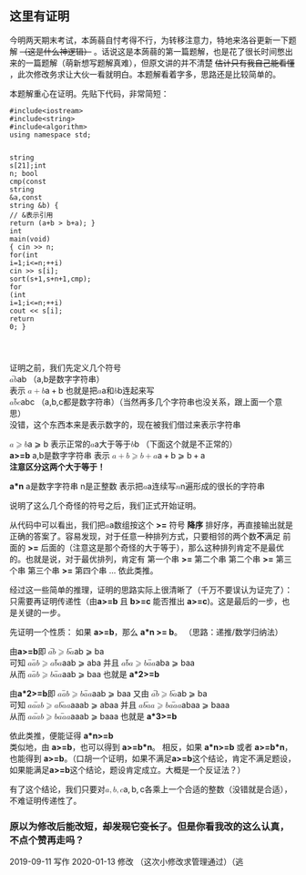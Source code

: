 <h2>这里有证明</h2>
<p>今明两天期末考试，本蒟蒻自忖考得不行，为转移注意力，特地来洛谷更新一下题解 <s>（这是什么神逻辑）</s> 。话说这是本蒟蒻的第一篇题解，也是花了很长时间憋出来的一篇题解（萌新想写题解真难），但原文讲的并不清楚 <s>估计只有我自己能看懂</s> ，此次修改务求让大伙一看就明白。本题解看着字多，思路还是比较简单的。</p>
<p>本题解重心在证明。先贴下代码，非常简短：</p>
<pre><code class="language-cpp" data-rendered-lang="cpp"><span class="hljs-meta">#<span class="hljs-meta-keyword">include</span><span class="hljs-meta-string">&lt;iostream&gt;</span></span>
<span class="hljs-meta">#<span class="hljs-meta-keyword">include</span><span class="hljs-meta-string">&lt;string&gt;</span></span>
<span class="hljs-meta">#<span class="hljs-meta-keyword">include</span><span class="hljs-meta-string">&lt;algorithm&gt;</span></span>
<span class="hljs-keyword">using</span> <span class="hljs-keyword">namespace</span> <span class="hljs-built_in">std</span>;

<span class="hljs-built_in">string</span> s[<span class="hljs-number">21</span>];<span class="hljs-keyword">int</span> n;
<span class="hljs-function"><span class="hljs-keyword">bool</span> <span class="hljs-title">cmp</span><span class="hljs-params">(<span class="hljs-keyword">const</span> <span class="hljs-built_in">string</span> &amp;a,<span class="hljs-keyword">const</span> <span class="hljs-built_in">string</span> &amp;b)</span> </span>{ <span class="hljs-comment">// &amp;表示引用</span>
    <span class="hljs-keyword">return</span> (a+b &gt; b+a);
}
<span class="hljs-function"><span class="hljs-keyword">int</span> <span class="hljs-title">main</span><span class="hljs-params">(<span class="hljs-keyword">void</span>)</span> </span>{
    <span class="hljs-built_in">cin</span> &gt;&gt; n;
    <span class="hljs-keyword">for</span>(<span class="hljs-keyword">int</span> i=<span class="hljs-number">1</span>;i&lt;=n;++i) <span class="hljs-built_in">cin</span> &gt;&gt; s[i];
    sort(s+<span class="hljs-number">1</span>,s+n+<span class="hljs-number">1</span>,cmp);
    <span class="hljs-keyword">for</span> (<span class="hljs-keyword">int</span> i=<span class="hljs-number">1</span>;i&lt;=n;++i) <span class="hljs-built_in">cout</span> &lt;&lt; s[i];
    <span class="hljs-keyword">return</span> <span class="hljs-number">0</span>;
}

</code></pre>
<p>证明之前，我们先定义几个符号<br>
<span><span class="katex"><span class="katex-mathml"><math xmlns="http://www.w3.org/1998/Math/MathML"><semantics><mrow><mover accent="true"><mrow><mi>a</mi><mi>b</mi></mrow><mo stretchy="true">‾</mo></mover></mrow><annotation encoding="application/x-tex"> \overline {ab} </annotation></semantics></math></span><span class="katex-html" aria-hidden="true"><span class="base"><span class="strut" style="height:0.89444em;vertical-align:0em;"></span><span class="mord overline"><span class="vlist-t"><span class="vlist-r"><span class="vlist" style="height:0.89444em;"><span style="top:-3em;"><span class="pstrut" style="height:3em;"></span><span class="mord"><span class="mord mathnormal">a</span><span class="mord mathnormal">b</span></span></span><span style="top:-3.81444em;"><span class="pstrut" style="height:3em;"></span><span class="overline-line" style="border-bottom-width:0.04em;"></span></span></span></span></span></span></span></span></span></span> （a,b是数字字符串）<br>
表示 <span><span class="katex"><span class="katex-mathml"><math xmlns="http://www.w3.org/1998/Math/MathML"><semantics><mrow><mi>a</mi><mo>+</mo><mi>b</mi></mrow><annotation encoding="application/x-tex"> a+b </annotation></semantics></math></span><span class="katex-html" aria-hidden="true"><span class="base"><span class="strut" style="height:0.66666em;vertical-align:-0.08333em;"></span><span class="mord mathnormal">a</span><span class="mspace" style="margin-right:0.2222222222222222em;"></span><span class="mbin">+</span><span class="mspace" style="margin-right:0.2222222222222222em;"></span></span><span class="base"><span class="strut" style="height:0.69444em;vertical-align:0em;"></span><span class="mord mathnormal">b</span></span></span></span></span> 也就是把<span><span class="katex"><span class="katex-mathml"><math xmlns="http://www.w3.org/1998/Math/MathML"><semantics><mrow><mi>a</mi></mrow><annotation encoding="application/x-tex">a</annotation></semantics></math></span><span class="katex-html" aria-hidden="true"><span class="base"><span class="strut" style="height:0.43056em;vertical-align:0em;"></span><span class="mord mathnormal">a</span></span></span></span></span>和<span><span class="katex"><span class="katex-mathml"><math xmlns="http://www.w3.org/1998/Math/MathML"><semantics><mrow><mi>b</mi></mrow><annotation encoding="application/x-tex">b</annotation></semantics></math></span><span class="katex-html" aria-hidden="true"><span class="base"><span class="strut" style="height:0.69444em;vertical-align:0em;"></span><span class="mord mathnormal">b</span></span></span></span></span>连起来写<br>
<span><span class="katex"><span class="katex-mathml"><math xmlns="http://www.w3.org/1998/Math/MathML"><semantics><mrow><mover accent="true"><mrow><mi>a</mi><mi>b</mi><mi>c</mi></mrow><mo stretchy="true">‾</mo></mover></mrow><annotation encoding="application/x-tex"> \overline {abc} </annotation></semantics></math></span><span class="katex-html" aria-hidden="true"><span class="base"><span class="strut" style="height:0.89444em;vertical-align:0em;"></span><span class="mord overline"><span class="vlist-t"><span class="vlist-r"><span class="vlist" style="height:0.89444em;"><span style="top:-3em;"><span class="pstrut" style="height:3em;"></span><span class="mord"><span class="mord mathnormal">a</span><span class="mord mathnormal">b</span><span class="mord mathnormal">c</span></span></span><span style="top:-3.81444em;"><span class="pstrut" style="height:3em;"></span><span class="overline-line" style="border-bottom-width:0.04em;"></span></span></span></span></span></span></span></span></span></span> （a,b,c都是数字符串）（当然再多几个字符串也没关系，跟上面一个意思）<br>
没错，这个东西本来是表示数字的，现在被我们借过来表示字符串</p>
<p><span><span class="katex"><span class="katex-mathml"><math xmlns="http://www.w3.org/1998/Math/MathML"><semantics><mrow><mi>a</mi><mo>⩾</mo><mi>b</mi></mrow><annotation encoding="application/x-tex"> a \geqslant b </annotation></semantics></math></span><span class="katex-html" aria-hidden="true"><span class="base"><span class="strut" style="height:0.7733399999999999em;vertical-align:-0.13667em;"></span><span class="mord mathnormal">a</span><span class="mspace" style="margin-right:0.2777777777777778em;"></span><span class="mrel amsrm">⩾</span><span class="mspace" style="margin-right:0.2777777777777778em;"></span></span><span class="base"><span class="strut" style="height:0.69444em;vertical-align:0em;"></span><span class="mord mathnormal">b</span></span></span></span></span> 表示正常的<span><span class="katex"><span class="katex-mathml"><math xmlns="http://www.w3.org/1998/Math/MathML"><semantics><mrow><mi>a</mi></mrow><annotation encoding="application/x-tex">a</annotation></semantics></math></span><span class="katex-html" aria-hidden="true"><span class="base"><span class="strut" style="height:0.43056em;vertical-align:0em;"></span><span class="mord mathnormal">a</span></span></span></span></span>大于等于<span><span class="katex"><span class="katex-mathml"><math xmlns="http://www.w3.org/1998/Math/MathML"><semantics><mrow><mi>b</mi></mrow><annotation encoding="application/x-tex">b</annotation></semantics></math></span><span class="katex-html" aria-hidden="true"><span class="base"><span class="strut" style="height:0.69444em;vertical-align:0em;"></span><span class="mord mathnormal">b</span></span></span></span></span> （下面这个就是不正常的）<br>
<strong>a&gt;=b</strong> a,b是数字字符串 表示 <span><span class="katex"><span class="katex-mathml"><math xmlns="http://www.w3.org/1998/Math/MathML"><semantics><mrow><mi>a</mi><mo>+</mo><mi>b</mi><mo>⩾</mo><mi>b</mi><mo>+</mo><mi>a</mi></mrow><annotation encoding="application/x-tex"> a+b \geqslant b+a </annotation></semantics></math></span><span class="katex-html" aria-hidden="true"><span class="base"><span class="strut" style="height:0.66666em;vertical-align:-0.08333em;"></span><span class="mord mathnormal">a</span><span class="mspace" style="margin-right:0.2222222222222222em;"></span><span class="mbin">+</span><span class="mspace" style="margin-right:0.2222222222222222em;"></span></span><span class="base"><span class="strut" style="height:0.83111em;vertical-align:-0.13667em;"></span><span class="mord mathnormal">b</span><span class="mspace" style="margin-right:0.2777777777777778em;"></span><span class="mrel amsrm">⩾</span><span class="mspace" style="margin-right:0.2777777777777778em;"></span></span><span class="base"><span class="strut" style="height:0.77777em;vertical-align:-0.08333em;"></span><span class="mord mathnormal">b</span><span class="mspace" style="margin-right:0.2222222222222222em;"></span><span class="mbin">+</span><span class="mspace" style="margin-right:0.2222222222222222em;"></span></span><span class="base"><span class="strut" style="height:0.43056em;vertical-align:0em;"></span><span class="mord mathnormal">a</span></span></span></span></span><br>
<strong>注意区分这两个大于等于！</strong></p>
<p><strong>a*n</strong> a是数字字符串 n是正整数 表示把<span><span class="katex"><span class="katex-mathml"><math xmlns="http://www.w3.org/1998/Math/MathML"><semantics><mrow><mi>a</mi></mrow><annotation encoding="application/x-tex">a</annotation></semantics></math></span><span class="katex-html" aria-hidden="true"><span class="base"><span class="strut" style="height:0.43056em;vertical-align:0em;"></span><span class="mord mathnormal">a</span></span></span></span></span>连续写<span><span class="katex"><span class="katex-mathml"><math xmlns="http://www.w3.org/1998/Math/MathML"><semantics><mrow><mi>n</mi></mrow><annotation encoding="application/x-tex">n</annotation></semantics></math></span><span class="katex-html" aria-hidden="true"><span class="base"><span class="strut" style="height:0.43056em;vertical-align:0em;"></span><span class="mord mathnormal">n</span></span></span></span></span>遍形成的很长的字符串</p>
<p>说明了这么几个奇怪的符号之后，我们正式开始证明。</p>
<p>从代码中可以看出，我们把<span><span class="katex"><span class="katex-mathml"><math xmlns="http://www.w3.org/1998/Math/MathML"><semantics><mrow><mi>a</mi></mrow><annotation encoding="application/x-tex">a</annotation></semantics></math></span><span class="katex-html" aria-hidden="true"><span class="base"><span class="strut" style="height:0.43056em;vertical-align:0em;"></span><span class="mord mathnormal">a</span></span></span></span></span>数组按这个 <strong>&gt;=</strong> 符号 <strong>降序</strong> 排好序，再直接输出就是正确的答案了。容易发现，对于任意一种排列方式，只要相邻的两个数<strong>不</strong>满足 前面的 <strong>&gt;=</strong> 后面的（注意这是那个奇怪的大于等于），那么这种排列肯定不是最优的。也就是说，对于最优排列，肯定有 第一个串 <strong>&gt;=</strong> 第二个串    第二个串 <strong>&gt;=</strong> 第三个串   第三个串 <strong>&gt;=</strong> 第四个串 ... 依此类推。</p>
<p>经过这一些简单的推理，证明的思路实际上很清晰了（千万不要误认为证完了）：只需要再证明传递性（由<strong>a&gt;=b</strong> 且 <strong>b&gt;=c</strong> 能否推出 <strong>a&gt;=c</strong>)。这是最后的一步，也是关键的一步。</p>
<p>先证明一个性质： 如果 <strong>a&gt;=b</strong>，那么 <strong>a*n &gt;= b</strong>。 （思路：递推/数学归纳法）</p>
<p>由<strong>a&gt;=b</strong>即 <span><span class="katex"><span class="katex-mathml"><math xmlns="http://www.w3.org/1998/Math/MathML"><semantics><mrow><mover accent="true"><mrow><mi>a</mi><mi>b</mi></mrow><mo stretchy="true">‾</mo></mover><mo>⩾</mo><mover accent="true"><mrow><mi>b</mi><mi>a</mi></mrow><mo stretchy="true">‾</mo></mover></mrow><annotation encoding="application/x-tex"> \overline {ab} \geqslant \overline {ba} </annotation></semantics></math></span><span class="katex-html" aria-hidden="true"><span class="base"><span class="strut" style="height:1.03111em;vertical-align:-0.13667em;"></span><span class="mord overline"><span class="vlist-t"><span class="vlist-r"><span class="vlist" style="height:0.89444em;"><span style="top:-3em;"><span class="pstrut" style="height:3em;"></span><span class="mord"><span class="mord mathnormal">a</span><span class="mord mathnormal">b</span></span></span><span style="top:-3.81444em;"><span class="pstrut" style="height:3em;"></span><span class="overline-line" style="border-bottom-width:0.04em;"></span></span></span></span></span></span><span class="mspace" style="margin-right:0.2777777777777778em;"></span><span class="mrel amsrm">⩾</span><span class="mspace" style="margin-right:0.2777777777777778em;"></span></span><span class="base"><span class="strut" style="height:0.89444em;vertical-align:0em;"></span><span class="mord overline"><span class="vlist-t"><span class="vlist-r"><span class="vlist" style="height:0.89444em;"><span style="top:-3em;"><span class="pstrut" style="height:3em;"></span><span class="mord"><span class="mord mathnormal">b</span><span class="mord mathnormal">a</span></span></span><span style="top:-3.81444em;"><span class="pstrut" style="height:3em;"></span><span class="overline-line" style="border-bottom-width:0.04em;"></span></span></span></span></span></span></span></span></span></span><br>
可知 <span><span class="katex"><span class="katex-mathml"><math xmlns="http://www.w3.org/1998/Math/MathML"><semantics><mrow><mover accent="true"><mrow><mi>a</mi><mi>a</mi><mi>b</mi></mrow><mo stretchy="true">‾</mo></mover><mo>⩾</mo><mover accent="true"><mrow><mi>a</mi><mi>b</mi><mi>a</mi></mrow><mo stretchy="true">‾</mo></mover></mrow><annotation encoding="application/x-tex"> \overline {aab} \geqslant \overline {aba} </annotation></semantics></math></span><span class="katex-html" aria-hidden="true"><span class="base"><span class="strut" style="height:1.03111em;vertical-align:-0.13667em;"></span><span class="mord overline"><span class="vlist-t"><span class="vlist-r"><span class="vlist" style="height:0.89444em;"><span style="top:-3em;"><span class="pstrut" style="height:3em;"></span><span class="mord"><span class="mord mathnormal">a</span><span class="mord mathnormal">a</span><span class="mord mathnormal">b</span></span></span><span style="top:-3.81444em;"><span class="pstrut" style="height:3em;"></span><span class="overline-line" style="border-bottom-width:0.04em;"></span></span></span></span></span></span><span class="mspace" style="margin-right:0.2777777777777778em;"></span><span class="mrel amsrm">⩾</span><span class="mspace" style="margin-right:0.2777777777777778em;"></span></span><span class="base"><span class="strut" style="height:0.89444em;vertical-align:0em;"></span><span class="mord overline"><span class="vlist-t"><span class="vlist-r"><span class="vlist" style="height:0.89444em;"><span style="top:-3em;"><span class="pstrut" style="height:3em;"></span><span class="mord"><span class="mord mathnormal">a</span><span class="mord mathnormal">b</span><span class="mord mathnormal">a</span></span></span><span style="top:-3.81444em;"><span class="pstrut" style="height:3em;"></span><span class="overline-line" style="border-bottom-width:0.04em;"></span></span></span></span></span></span></span></span></span></span> 并且 <span><span class="katex"><span class="katex-mathml"><math xmlns="http://www.w3.org/1998/Math/MathML"><semantics><mrow><mover accent="true"><mrow><mi>a</mi><mi>b</mi><mi>a</mi></mrow><mo stretchy="true">‾</mo></mover><mo>⩾</mo><mover accent="true"><mrow><mi>b</mi><mi>a</mi><mi>a</mi></mrow><mo stretchy="true">‾</mo></mover></mrow><annotation encoding="application/x-tex"> \overline {aba} \geqslant \overline {baa} </annotation></semantics></math></span><span class="katex-html" aria-hidden="true"><span class="base"><span class="strut" style="height:1.03111em;vertical-align:-0.13667em;"></span><span class="mord overline"><span class="vlist-t"><span class="vlist-r"><span class="vlist" style="height:0.89444em;"><span style="top:-3em;"><span class="pstrut" style="height:3em;"></span><span class="mord"><span class="mord mathnormal">a</span><span class="mord mathnormal">b</span><span class="mord mathnormal">a</span></span></span><span style="top:-3.81444em;"><span class="pstrut" style="height:3em;"></span><span class="overline-line" style="border-bottom-width:0.04em;"></span></span></span></span></span></span><span class="mspace" style="margin-right:0.2777777777777778em;"></span><span class="mrel amsrm">⩾</span><span class="mspace" style="margin-right:0.2777777777777778em;"></span></span><span class="base"><span class="strut" style="height:0.89444em;vertical-align:0em;"></span><span class="mord overline"><span class="vlist-t"><span class="vlist-r"><span class="vlist" style="height:0.89444em;"><span style="top:-3em;"><span class="pstrut" style="height:3em;"></span><span class="mord"><span class="mord mathnormal">b</span><span class="mord mathnormal">a</span><span class="mord mathnormal">a</span></span></span><span style="top:-3.81444em;"><span class="pstrut" style="height:3em;"></span><span class="overline-line" style="border-bottom-width:0.04em;"></span></span></span></span></span></span></span></span></span></span><br>
从而 <span><span class="katex"><span class="katex-mathml"><math xmlns="http://www.w3.org/1998/Math/MathML"><semantics><mrow><mover accent="true"><mrow><mi>a</mi><mi>a</mi><mi>b</mi></mrow><mo stretchy="true">‾</mo></mover><mo>⩾</mo><mover accent="true"><mrow><mi>b</mi><mi>a</mi><mi>a</mi></mrow><mo stretchy="true">‾</mo></mover></mrow><annotation encoding="application/x-tex"> \overline {aab} \geqslant \overline {baa} </annotation></semantics></math></span><span class="katex-html" aria-hidden="true"><span class="base"><span class="strut" style="height:1.03111em;vertical-align:-0.13667em;"></span><span class="mord overline"><span class="vlist-t"><span class="vlist-r"><span class="vlist" style="height:0.89444em;"><span style="top:-3em;"><span class="pstrut" style="height:3em;"></span><span class="mord"><span class="mord mathnormal">a</span><span class="mord mathnormal">a</span><span class="mord mathnormal">b</span></span></span><span style="top:-3.81444em;"><span class="pstrut" style="height:3em;"></span><span class="overline-line" style="border-bottom-width:0.04em;"></span></span></span></span></span></span><span class="mspace" style="margin-right:0.2777777777777778em;"></span><span class="mrel amsrm">⩾</span><span class="mspace" style="margin-right:0.2777777777777778em;"></span></span><span class="base"><span class="strut" style="height:0.89444em;vertical-align:0em;"></span><span class="mord overline"><span class="vlist-t"><span class="vlist-r"><span class="vlist" style="height:0.89444em;"><span style="top:-3em;"><span class="pstrut" style="height:3em;"></span><span class="mord"><span class="mord mathnormal">b</span><span class="mord mathnormal">a</span><span class="mord mathnormal">a</span></span></span><span style="top:-3.81444em;"><span class="pstrut" style="height:3em;"></span><span class="overline-line" style="border-bottom-width:0.04em;"></span></span></span></span></span></span></span></span></span></span> 也就是 <strong>a*2&gt;=b</strong></p>
<p>由<strong>a*2&gt;=b</strong>即 <span><span class="katex"><span class="katex-mathml"><math xmlns="http://www.w3.org/1998/Math/MathML"><semantics><mrow><mover accent="true"><mrow><mi>a</mi><mi>a</mi><mi>b</mi></mrow><mo stretchy="true">‾</mo></mover><mo>⩾</mo><mover accent="true"><mrow><mi>b</mi><mi>a</mi><mi>a</mi></mrow><mo stretchy="true">‾</mo></mover></mrow><annotation encoding="application/x-tex"> \overline {aab} \geqslant \overline {baa} </annotation></semantics></math></span><span class="katex-html" aria-hidden="true"><span class="base"><span class="strut" style="height:1.03111em;vertical-align:-0.13667em;"></span><span class="mord overline"><span class="vlist-t"><span class="vlist-r"><span class="vlist" style="height:0.89444em;"><span style="top:-3em;"><span class="pstrut" style="height:3em;"></span><span class="mord"><span class="mord mathnormal">a</span><span class="mord mathnormal">a</span><span class="mord mathnormal">b</span></span></span><span style="top:-3.81444em;"><span class="pstrut" style="height:3em;"></span><span class="overline-line" style="border-bottom-width:0.04em;"></span></span></span></span></span></span><span class="mspace" style="margin-right:0.2777777777777778em;"></span><span class="mrel amsrm">⩾</span><span class="mspace" style="margin-right:0.2777777777777778em;"></span></span><span class="base"><span class="strut" style="height:0.89444em;vertical-align:0em;"></span><span class="mord overline"><span class="vlist-t"><span class="vlist-r"><span class="vlist" style="height:0.89444em;"><span style="top:-3em;"><span class="pstrut" style="height:3em;"></span><span class="mord"><span class="mord mathnormal">b</span><span class="mord mathnormal">a</span><span class="mord mathnormal">a</span></span></span><span style="top:-3.81444em;"><span class="pstrut" style="height:3em;"></span><span class="overline-line" style="border-bottom-width:0.04em;"></span></span></span></span></span></span></span></span></span></span> 又由   <span><span class="katex"><span class="katex-mathml"><math xmlns="http://www.w3.org/1998/Math/MathML"><semantics><mrow><mover accent="true"><mrow><mi>a</mi><mi>b</mi></mrow><mo stretchy="true">‾</mo></mover><mo>⩾</mo><mover accent="true"><mrow><mi>b</mi><mi>a</mi></mrow><mo stretchy="true">‾</mo></mover></mrow><annotation encoding="application/x-tex"> \overline {ab} \geqslant \overline {ba} </annotation></semantics></math></span><span class="katex-html" aria-hidden="true"><span class="base"><span class="strut" style="height:1.03111em;vertical-align:-0.13667em;"></span><span class="mord overline"><span class="vlist-t"><span class="vlist-r"><span class="vlist" style="height:0.89444em;"><span style="top:-3em;"><span class="pstrut" style="height:3em;"></span><span class="mord"><span class="mord mathnormal">a</span><span class="mord mathnormal">b</span></span></span><span style="top:-3.81444em;"><span class="pstrut" style="height:3em;"></span><span class="overline-line" style="border-bottom-width:0.04em;"></span></span></span></span></span></span><span class="mspace" style="margin-right:0.2777777777777778em;"></span><span class="mrel amsrm">⩾</span><span class="mspace" style="margin-right:0.2777777777777778em;"></span></span><span class="base"><span class="strut" style="height:0.89444em;vertical-align:0em;"></span><span class="mord overline"><span class="vlist-t"><span class="vlist-r"><span class="vlist" style="height:0.89444em;"><span style="top:-3em;"><span class="pstrut" style="height:3em;"></span><span class="mord"><span class="mord mathnormal">b</span><span class="mord mathnormal">a</span></span></span><span style="top:-3.81444em;"><span class="pstrut" style="height:3em;"></span><span class="overline-line" style="border-bottom-width:0.04em;"></span></span></span></span></span></span></span></span></span></span><br>
可知 <span><span class="katex"><span class="katex-mathml"><math xmlns="http://www.w3.org/1998/Math/MathML"><semantics><mrow><mover accent="true"><mrow><mi>a</mi><mi>a</mi><mi>a</mi><mi>b</mi></mrow><mo stretchy="true">‾</mo></mover><mo>⩾</mo><mover accent="true"><mrow><mi>a</mi><mi>b</mi><mi>a</mi><mi>a</mi></mrow><mo stretchy="true">‾</mo></mover></mrow><annotation encoding="application/x-tex"> \overline {aaab} \geqslant \overline {abaa} </annotation></semantics></math></span><span class="katex-html" aria-hidden="true"><span class="base"><span class="strut" style="height:1.03111em;vertical-align:-0.13667em;"></span><span class="mord overline"><span class="vlist-t"><span class="vlist-r"><span class="vlist" style="height:0.89444em;"><span style="top:-3em;"><span class="pstrut" style="height:3em;"></span><span class="mord"><span class="mord mathnormal">a</span><span class="mord mathnormal">a</span><span class="mord mathnormal">a</span><span class="mord mathnormal">b</span></span></span><span style="top:-3.81444em;"><span class="pstrut" style="height:3em;"></span><span class="overline-line" style="border-bottom-width:0.04em;"></span></span></span></span></span></span><span class="mspace" style="margin-right:0.2777777777777778em;"></span><span class="mrel amsrm">⩾</span><span class="mspace" style="margin-right:0.2777777777777778em;"></span></span><span class="base"><span class="strut" style="height:0.89444em;vertical-align:0em;"></span><span class="mord overline"><span class="vlist-t"><span class="vlist-r"><span class="vlist" style="height:0.89444em;"><span style="top:-3em;"><span class="pstrut" style="height:3em;"></span><span class="mord"><span class="mord mathnormal">a</span><span class="mord mathnormal">b</span><span class="mord mathnormal">a</span><span class="mord mathnormal">a</span></span></span><span style="top:-3.81444em;"><span class="pstrut" style="height:3em;"></span><span class="overline-line" style="border-bottom-width:0.04em;"></span></span></span></span></span></span></span></span></span></span> 并且 <span><span class="katex"><span class="katex-mathml"><math xmlns="http://www.w3.org/1998/Math/MathML"><semantics><mrow><mover accent="true"><mrow><mi>a</mi><mi>b</mi><mi>a</mi><mi>a</mi></mrow><mo stretchy="true">‾</mo></mover><mo>⩾</mo><mover accent="true"><mrow><mi>b</mi><mi>a</mi><mi>a</mi><mi>a</mi></mrow><mo stretchy="true">‾</mo></mover></mrow><annotation encoding="application/x-tex"> \overline {abaa} \geqslant \overline {baaa} </annotation></semantics></math></span><span class="katex-html" aria-hidden="true"><span class="base"><span class="strut" style="height:1.03111em;vertical-align:-0.13667em;"></span><span class="mord overline"><span class="vlist-t"><span class="vlist-r"><span class="vlist" style="height:0.89444em;"><span style="top:-3em;"><span class="pstrut" style="height:3em;"></span><span class="mord"><span class="mord mathnormal">a</span><span class="mord mathnormal">b</span><span class="mord mathnormal">a</span><span class="mord mathnormal">a</span></span></span><span style="top:-3.81444em;"><span class="pstrut" style="height:3em;"></span><span class="overline-line" style="border-bottom-width:0.04em;"></span></span></span></span></span></span><span class="mspace" style="margin-right:0.2777777777777778em;"></span><span class="mrel amsrm">⩾</span><span class="mspace" style="margin-right:0.2777777777777778em;"></span></span><span class="base"><span class="strut" style="height:0.89444em;vertical-align:0em;"></span><span class="mord overline"><span class="vlist-t"><span class="vlist-r"><span class="vlist" style="height:0.89444em;"><span style="top:-3em;"><span class="pstrut" style="height:3em;"></span><span class="mord"><span class="mord mathnormal">b</span><span class="mord mathnormal">a</span><span class="mord mathnormal">a</span><span class="mord mathnormal">a</span></span></span><span style="top:-3.81444em;"><span class="pstrut" style="height:3em;"></span><span class="overline-line" style="border-bottom-width:0.04em;"></span></span></span></span></span></span></span></span></span></span><br>
从而 <span><span class="katex"><span class="katex-mathml"><math xmlns="http://www.w3.org/1998/Math/MathML"><semantics><mrow><mover accent="true"><mrow><mi>a</mi><mi>a</mi><mi>a</mi><mi>b</mi></mrow><mo stretchy="true">‾</mo></mover><mo>⩾</mo><mover accent="true"><mrow><mi>b</mi><mi>a</mi><mi>a</mi><mi>a</mi></mrow><mo stretchy="true">‾</mo></mover></mrow><annotation encoding="application/x-tex"> \overline {aaab} \geqslant \overline {baaa} </annotation></semantics></math></span><span class="katex-html" aria-hidden="true"><span class="base"><span class="strut" style="height:1.03111em;vertical-align:-0.13667em;"></span><span class="mord overline"><span class="vlist-t"><span class="vlist-r"><span class="vlist" style="height:0.89444em;"><span style="top:-3em;"><span class="pstrut" style="height:3em;"></span><span class="mord"><span class="mord mathnormal">a</span><span class="mord mathnormal">a</span><span class="mord mathnormal">a</span><span class="mord mathnormal">b</span></span></span><span style="top:-3.81444em;"><span class="pstrut" style="height:3em;"></span><span class="overline-line" style="border-bottom-width:0.04em;"></span></span></span></span></span></span><span class="mspace" style="margin-right:0.2777777777777778em;"></span><span class="mrel amsrm">⩾</span><span class="mspace" style="margin-right:0.2777777777777778em;"></span></span><span class="base"><span class="strut" style="height:0.89444em;vertical-align:0em;"></span><span class="mord overline"><span class="vlist-t"><span class="vlist-r"><span class="vlist" style="height:0.89444em;"><span style="top:-3em;"><span class="pstrut" style="height:3em;"></span><span class="mord"><span class="mord mathnormal">b</span><span class="mord mathnormal">a</span><span class="mord mathnormal">a</span><span class="mord mathnormal">a</span></span></span><span style="top:-3.81444em;"><span class="pstrut" style="height:3em;"></span><span class="overline-line" style="border-bottom-width:0.04em;"></span></span></span></span></span></span></span></span></span></span> 也就是 <strong>a*3&gt;=b</strong></p>
<p>依此类推，便能证得 <strong>a*n&gt;=b</strong><br>
类似地，由 <strong>a&gt;=b</strong>，也可以得到 <strong>a&gt;=b*n</strong>。
相反，如果 <strong>a*n&gt;=b</strong> 或者 <strong>a&gt;=b*n</strong>，也能得到 <strong>a&gt;=b</strong>。（口胡一个证明，如果不满足<strong>a&gt;=b</strong>这个结论，肯定不满足题设，如果能满足<strong>a&gt;=b</strong>这个结论，题设肯定成立。大概是一个反证法？）</p>
<p>有了这个结论，我们只要对<span><span class="katex"><span class="katex-mathml"><math xmlns="http://www.w3.org/1998/Math/MathML"><semantics><mrow><mi>a</mi><mo separator="true">,</mo><mi>b</mi><mo separator="true">,</mo><mi>c</mi></mrow><annotation encoding="application/x-tex">a,b,c</annotation></semantics></math></span><span class="katex-html" aria-hidden="true"><span class="base"><span class="strut" style="height:0.8888799999999999em;vertical-align:-0.19444em;"></span><span class="mord mathnormal">a</span><span class="mpunct">,</span><span class="mspace" style="margin-right:0.16666666666666666em;"></span><span class="mord mathnormal">b</span><span class="mpunct">,</span><span class="mspace" style="margin-right:0.16666666666666666em;"></span><span class="mord mathnormal">c</span></span></span></span></span>各乘上一个合适的整数（没错就是合适），不难证明传递性了。</p>
<h3>原以为修改后能改短，<s>却发现它变长了</s>。但是你看我改的这么认真，不点个赞再走吗？</h3>
<p>2019-09-11 写作  2020-01-13 修改 （这次小修改求管理通过）（逃</p>
